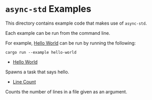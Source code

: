 # `async-std` Examples

This directory contains example code that makes use of `async-std`.

Each example can be run from the command line.

For example, [Hello World][hello-world] can be run by running the following:

```
cargo run --example hello-world
```

- [Hello World][hello-world]

Spawns a task that says hello.

- [Line Count][line-count]

Counts the number of lines in a file given as an argument.

[hello-world]: https://github.com/async-rs/async-std/blob/master/examples/hello-world.rs
[line-count]: https://github.com/async-rs/async-std/blob/master/examples/line-count.rs
<!-- [list-dir]: https://github.com/async-rs/async-std/blob/master/examples/list-dir.rs -->
